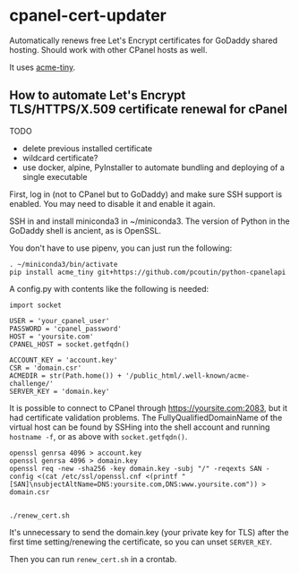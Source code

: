 cpanel-cert-updater
===================

Automatically renews free Let's Encrypt certificates for GoDaddy shared
hosting.  Should work with other CPanel hosts as well.

It uses [acme-tiny](https://github.com/diafygi/acme-tiny).

## How to automate Let's Encrypt TLS/HTTPS/X.509 certificate renewal for cPanel

TODO

  * delete previous installed certificate
  * wildcard certificate?
  * use docker, alpine, PyInstaller to automate bundling and deploying of a
    single executable

First, log in (not to CPanel but to GoDaddy) and make sure SSH support is
enabled. You may need to disable it and enable it again.

SSH in and install miniconda3 in ~/miniconda3. The version of Python in
the GoDaddy shell is ancient, as is OpenSSL.

You don't have to use pipenv, you can just run the following:

```
. ~/miniconda3/bin/activate
pip install acme_tiny git+https://github.com/pcoutin/python-cpanelapi
```

A config.py with contents like the following is needed:

```
import socket

USER = 'your_cpanel_user'
PASSWORD = 'cpanel_password'
HOST = 'yoursite.com'
CPANEL_HOST = socket.getfqdn()

ACCOUNT_KEY = 'account.key'
CSR = 'domain.csr'
ACMEDIR = str(Path.home()) + '/public_html/.well-known/acme-challenge/'
SERVER_KEY = 'domain.key'
```

It is possible to connect to CPanel through https://yoursite.com:2083, but
it had certificate validation problems. The FullyQualifiedDomainName of the
virtual host can be found by SSHing into the shell account and running
`hostname -f`, or as above with `socket.getfqdn()`.

```
openssl genrsa 4096 > account.key
openssl genrsa 4096 > domain.key
openssl req -new -sha256 -key domain.key -subj "/" -reqexts SAN -config <(cat /etc/ssl/openssl.cnf <(printf "[SAN]\nsubjectAltName=DNS:yoursite.com,DNS:www.yoursite.com")) > domain.csr


./renew_cert.sh
```

It's unnecessary to send the domain.key (your private key for TLS) after the
first time setting/renewing the certificate, so you can unset `SERVER_KEY`.

Then you can run `renew_cert.sh` in a crontab.
